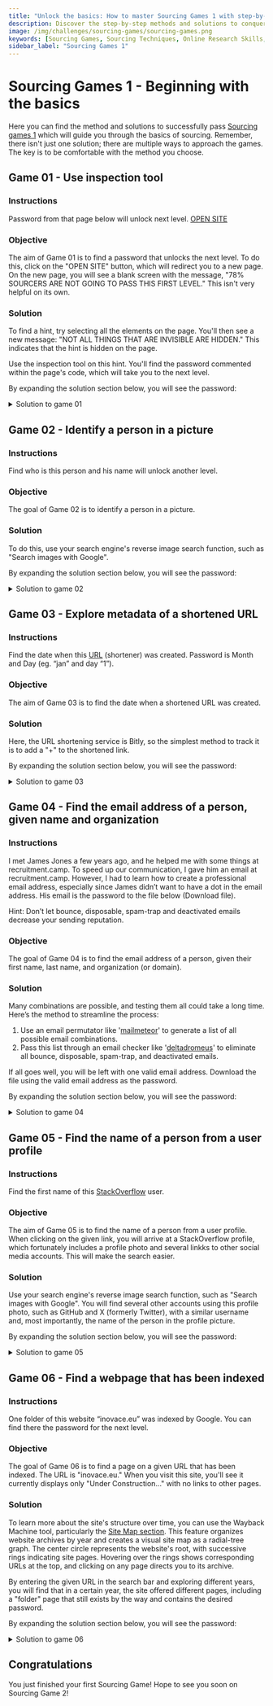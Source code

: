 ```yaml
---
title: "Unlock the basics: How to master Sourcing Games 1 with step-by-step guide"
description: Discover the step-by-step methods and solutions to conquer Sourcing Games 1. Learn essential sourcing skills and pass all levels with ease.
image: /img/challenges/sourcing-games/sourcing-games.png
keywords: [Sourcing Games, Sourcing Techniques, Online Research Skills, OSINT]
sidebar_label: "Sourcing Games 1"
---
```


# Sourcing Games 1 - Beginning with the basics

Here you can find the method and solutions to successfully pass [Sourcing games 1](https://sourcing.games/game-1/) which will guide you through the basics of sourcing.  Remember, there isn't just one solution; there are multiple ways to approach the games. The key is to be comfortable with the method you choose.

## Game 01 - Use inspection tool

### Instructions

Password from that page below will unlock next level. [OPEN SITE](http://inovace.eu/game01/)

### Objective

The aim of Game 01 is to find a password that unlocks the next level. To do this, click on the "OPEN SITE" button, which will redirect you to a new page.
On the new page, you will see a blank screen with the message, "78% SOURCERS ARE NOT GOING TO PASS THIS FIRST LEVEL." This isn't very helpful on its own. 

### Solution

To find a hint, try selecting all the elements on the page. You'll then see a new message: "NOT ALL THINGS THAT ARE INVISIBLE ARE HIDDEN." This indicates that the hint is hidden on the page.

Use the inspection tool on this hint. You'll find the password commented within the page's code, which will take you to the next level.

By expanding the solution section below, you will see the password:

<details>
<summary>Solution to game 01</summary>

![Solution to game 01](/img/challenges/sourcing-games/game-1/sourcing-games-1-01.png "Solution to game 01")

The password to reach the next level is "**games42**".

</details>

## Game 02 - Identify a person in a picture

### Instructions

Find who is this person and his name will unlock another level.

### Objective

The goal of Game 02 is to identify a person in a picture. 

### Solution

To do this, use your search engine's reverse image search function, such as "Search images with Google".

By expanding the solution section below, you will see the password:

<details>
<summary>Solution to game 02</summary>

![Solution to game 02](/img/challenges/sourcing-games/game-1/sourcing-games-1-02.png "Solution to game 02")

The password to reach the next level is "**boyce**".

</details>

## Game 03 - Explore metadata of a shortened URL 

### Instructions

Find the date when this [URL](https://bit.ly/mylnkbio) (shortener) was created. Password is Month and Day (eg. “jan” and day “1”).

### Objective

The aim of Game 03 is to find the date when a shortened URL was created. 

### Solution

Here, the URL shortening service is Bitly, so the simplest method to track it is to add a "+" to the shortened link.

By expanding the solution section below, you will see the password:

<details>
<summary>Solution to game 03</summary>

![Solution to game 03](/img/challenges/sourcing-games/game-1/sourcing-games-1-03.png "Solution to game 03")

The password to reach the next level is "**apr-17**".

</details>

## Game 04 - Find the email address of a person, given name and organization

### Instructions

I met James Jones a few years ago, and he helped me with some things at recruitment.camp. To speed up our communication, I gave him an email at recruitment.camp. However, I had to learn how to create a professional email address, especially since James didn’t want to have a dot in the email address. His email is the password to the file below (Download file).

Hint: Don’t let bounce, disposable, spam-trap and deactivated emails decrease your sending reputation.

### Objective

The goal of Game 04 is to find the email address of a person, given their first name, last name, and organization (or domain). 

### Solution

Many combinations are possible, and testing them all could take a long time. Here’s the method to streamline the process:

1. Use an email permutator like '[mailmeteor](https://mailmeteor.com/email-permutator/)' to generate a list of all possible email combinations.
2. Pass this list through an email checker like '[deltadromeus](https://www.deltadromeus.com/)' to eliminate all bounce, disposable, spam-trap, and deactivated emails.

If all goes well, you will be left with one valid email address. Download the file using the valid email address as the password.

By expanding the solution section below, you will see the password:

<details>
<summary>Solution to game 04</summary>

![Solution to game 04](/img/challenges/sourcing-games/game-1/sourcing-games-1-04.png "Solution to game 04")

![Solution to game 04](/img/challenges/sourcing-games/game-1/sourcing-games-1-04-2.png "Solution to game 04")

The correct mail adress and file password is "**jamesj@recruitment.camp**".

The password to reach the next level is "**sourcingfun**".

</details>

## Game 05 - Find the name of a person from a user profile

### Instructions

Find the first name of this [StackOverflow](https://meta.stackoverflow.com/users/5696502/arsen) user.

### Objective

The aim of Game 05 is to find the name of a person from a user profile. When clicking on the given link, you will arrive at a StackOverflow profile, which fortunately includes a profile photo and several linkks to other social media accounts. This will make the search easier. 

### Solution

Use your search engine's reverse image search function, such as "Search images with Google". You will find several other accounts using this profile photo, such as GitHub and X (formerly Twitter), with a similar username and, most importantly, the name of the person in the profile picture.

By expanding the solution section below, you will see the password:

<details>
<summary>Solution to game 05</summary>

![Solution to game 05](/img/challenges/sourcing-games/game-1/sourcing-games-1-05.png "Solution to game 05")

The password to reach the next level is "**Kolja**".

</details>

## Game 06 - Find a webpage that has been indexed

### Instructions

One folder of this website “inovace.eu” was indexed by Google. You can find there the password for the next level.

### Objective

The goal of Game 06 is to find a page on a given URL that has been indexed. The URL is "inovace.eu." When you visit this site, you'll see it currently displays only "Under Construction..." with no links to other pages. 

### Solution

To learn more about the site's structure over time, you can use the Wayback Machine tool, particularly the [Site Map section](https://web.archive.org/web/sitemap/). This feature organizes website archives by year and creates a visual site map as a radial-tree graph. The center circle represents the website's root, with successive rings indicating site pages. Hovering over the rings shows corresponding URLs at the top, and clicking on any page directs you to its archive.

By entering the given URL in the search bar and exploring different years, you will find that in a certain year, the site offered different pages, including a "folder" page that still exists by the way and contains the desired password.

By expanding the solution section below, you will see the password:

<details>
<summary>Solution to game 06</summary>

![Solution to game 06](/img/challenges/sourcing-games/game-1/sourcing-games-1-06.png "Solution to game 06")

The password to reach the next level is "**007games**".

</details>

## Congratulations

You just finished your first Sourcing Game! Hope to see you soon on Sourcing Game 2!
